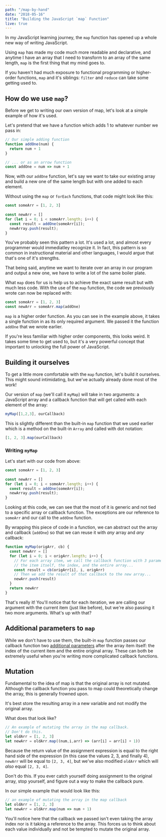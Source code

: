 ```yaml
---
path: "/map-by-hand"
date: "2018-05-16"
title: "Building the JavaScript `map` Function"
live: true
---
```


In my JavaScript learning journey, the `map` function has opened up a whole new way of writing JavaScript.

Using `map` has made my code much more readable and declarative, and anytime I have an array that I need to transform to an array of the same length, `map` is the first thing that my mind goes to.

If you haven't had much exposure to functional programming or higher-order functions, `map` and it's siblings: `filter` and `reduce` can take some getting used to.

## How do we use `map`?

Before we get to writing our own version of map, let's look at a simple example of how it's used.

Let's pretend that we have a function which adds 1 to whatever number we pass in:

```javascript
// Our simple adding function
function addOne(num) {
  return num + 1
}
```

```javascript
// ... or as an arrow function
const addOne = num => num + 1
```

Now, with our `addOne` function, let's say we want to take our existing array and build a new one of the same length but with one added to each element.

Without using the `map` or `forEach` functions, that code might look like this:

```javascript
const someArr = [1, 2, 3]
 
const newArr = []
for (let i = 0; i < someArr.length; i++) {
  const result = addOne(someArr[i]);
  newArray.push(result);
}
```

You've probably seen this pattern a lot. It's used a lot, and almost every programmer would immediatley recognize it. In fact, this pattern is so common in instructional material and other languages, I would argue that that's one of it's strengths.

That being said, anytime we want to iterate over an array in our program and output a new one, we have to write a lot of the same boiler plate.

What `map` does for us is help us to achieve the exact same result but with much less code. With the use of the `map` function, the code we previously wrote can now be replaced with:

```javascript
const someArr = [1, 2, 3] 
const newArr = someArr.map(addOne)
```

`map` is a higher order function. As you can see in the example above, it takes a single function in as its only required argument. We passed it the function `addOne` that we wrote earlier.

If you're less familiar with higher order components, this looks weird. It takes some time to get used to, but it's a very powerful concept that important to unlocking the full power of JavaScript.

## Building it ourselves

To get a little more comfortable with the `map` function, let's build it ourselves. This might sound intimidating, but we've actually already done most of the work!

Our version of `map` (we'll call it `myMap`) will take in two arguments: a JavaScript array and a callback function that will get called with each element of the array:

```javascript
myMap([1,2,3], ourCallback)
```

This is slightly different than the built-in `map` function that we used earlier which is a method on the built-in `Array` and called with dot notation:

```javascript
[1, 2, 3].map(ourCallback)
```

### Writing `myMap`


Let's start with our code from above:

```javascript
const someArr = [1, 2, 3]
 
const newArr = []
for (let i = 0; i < someArr.length; i++) {
  const result = addOne(someArr[i]);
  newArray.push(result);
}
```

Looking at this code, we can see that the most of it is generic and not tied to a specific array or callback function. The exceptions are our reference to `someArr` and our call to the `addOne` function.

By wrapping this piece of code in a function, we can abstract out the array and callback (`addOne`) so that we can reuse it with *any* array and *any* callback:

```javascript
function myMap(origArr, cb) {
  const newArr = []
  for (let i = 0; i < origArr.length; i++) {
    // For each array item, we call the callback function with 3 parameters:
    // the item itself, the index, and the entire array...
    const result = cb(origArr[i], i, origArr)
    // Then we add the result of that callback to the new array...
    newArr.push(result)
  }
  return newArr
}
```

That's really it! You'll notice that for each iteration, we are calling our argument with the current item (just like before), but we're also passing it two more arguments. What's up with that?

## Additional parameters to `map`

While we don't have to use them, the built-in `map` function passes our callback function two [additional parameters](https://developer.mozilla.org/en-US/docs/Web/JavaScript/Reference/Global_Objects/Array/map#Parameters) after the array item itself: the index of the current item and the entire original array. These can both be extremely useful when you're writing more complicated callback functions.

## Mutation

Fundamental to the idea of map is that the original array is not mutated. Although the callback function you pass to map could theoretically change the array, this is generally frowned upon.

It's best store the resulting array in a new variable and not modify the original array.

What does that look like?

```javascript
// An example of mutating the array in the map callback.
// Don't do this.
let oldArr = [1, 2, 3]
let newArr = oldArr.map((num,i,arr) => (arr[i] = arr[i] + 1))
```

Because the return value of the assignment expression is equal to the right hand side of the expression (in this case the values 2, 3, and finally 4), `newArr` will be equal to `[2, 3, 4]`, but we've also modified `oldArr` which will *also* equal `[2, 3, 4]`.

Don't do this. If you ever catch yourself doing assignment to the original array, stop yourself, and figure out a way to make the callback pure.

In our simple example that would look like this:

```javascript
// an example of mutating the array in the map callback
let oldArr = [1, 2, 3]
let newArr = oldArr.map(num => num + 1)
```

You'll notice here that the callback we passed isn't even taking the array index nor is it taking a reference to the array. This forces us to think about each value individually and not be tempted to mutate the original array.
